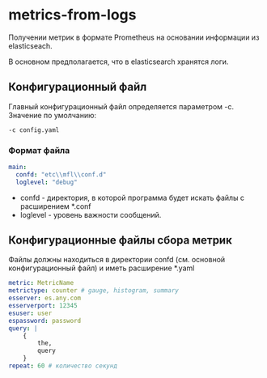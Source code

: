 # metrics-from-logs
Получении метрик в формате Prometheus на основании информации из elasticseach.

В основном предполагается, что в elasticsearch хранятся логи. 

## Конфигурационный файл

Главный конфигурационный файл определяется параметром -с. Значение по умолчанию:

    -c config.yaml

### Формат файла

```yaml
main:
  confd: "etc\\mfl\\conf.d"
  loglevel: "debug"
```

* confd - директория, в которой программа будет искать файлы с расширением *.conf
* loglevel - уровень важности сообщений.

## Конфигурационные файлы сбора метрик

Файлы должны находиться в директории confd (см. основной конфигурационный файл) и иметь расширение
*.yaml

```yaml
metric: MetricName
metrictype: counter # gauge, histogram, summary
esserver: es.any.com
esserverport: 12345
esuser: user
espassword: password
query: |
    { 
        the,
        query
    }
repeat: 60 # количество секунд
```
